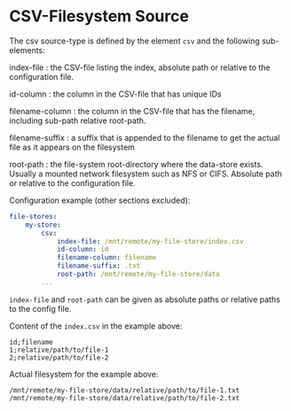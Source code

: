 CSV-Filesystem Source
=====================

The csv source-type is defined by the element `csv` and the following sub-elements:

index-file
: the CSV-file listing the index, absolute path or relative to the configuration file.

id-column
: the column in the CSV-file that has unique IDs

filename-column
: the column in the CSV-file that has the filename, including sub-path relative root-path.

filename-suffix
: a suffix that is appended to the filename to get the actual file as it appears on the filesystem

root-path
: the file-system root-directory where the data-store exists. Usually a mounted network filesystem such as NFS or CIFS.
  Absolute path or relative to the configuration file.

Configuration example (other sections excluded):

```yaml
file-stores:
    my-store:
        csv:
            index-file: /mnt/remote/my-file-store/index.csv
            id-column: id
            filename-column: filename
            filename-suffix: .txt
            root-path: /mnt/remote/my-file-store/data
        ...
```

`index-file` and `root-path` can be given as absolute paths or relative paths
to the config file.

Content of the `index.csv` in the example above:

```csv
id;filename
1;relative/path/to/file-1
2;relative/path/to/file-2
```

Actual filesystem for the example above:

```console
/mnt/remote/my-file-store/data/relative/path/to/file-1.txt
/mnt/remote/my-file-store/data/relative/path/to/file-2.txt
```
